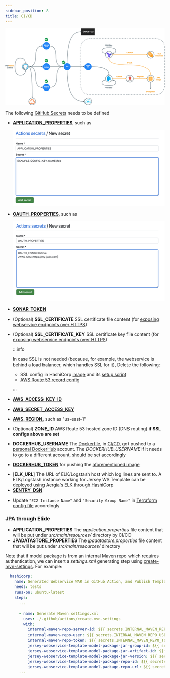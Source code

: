```yaml
---
sidebar_position: 8
title: CI/CD
---
```


![Error loading ci-cd.png](./img/ci-cd.png)

The following [GitHub Secrets][How to set up GitHub Action Secrets] needs to be defined

- [**APPLICATION_PROPERTIES**][Application configs], such as

  ![Error loading application-config-file-example.png](./img/application-config-file-example.png)

- [**OAUTH_PROPERTIES**][OAuth-related configs], such as

  ![Error loadinng oauth-config-example.png](./img/oauth-config-example.png)

- [**SONAR_TOKEN**](https://sonarcloud.io/project/overview?id=QubitPi_jersey-webservice-template)
- (Optional) **SSL_CERTIFICATE** SSL certificate file content (for
  [exposing webservice endpoints over HTTPS][Nginx SSL Config])
- (Optional) **SSL_CERTIFICATE_KEY** SSL certificate key file content (for
  [exposing webservice endpoints over HTTPS][Nginx SSL Config])

  :::info

  In case SSL is not needed (because, for example, the webservice is behind a load balancer, which handles SSL for it),
  Delete the following:

  - SSL config in HashiCorp [image][HashiCorp Packer template] and its
    [setup script][HashiCorp Packer template setup script]
  - [AWS Route 53 record config][HashiCorp Terraform config file]

  :::

- [**AWS_ACCESS_KEY_ID**](https://docs.aws.amazon.com/cli/latest/userguide/cli-configure-envvars.html)
- [**AWS_SECRET_ACCESS_KEY**](https://docs.aws.amazon.com/cli/latest/userguide/cli-configure-envvars.html)
- [**AWS_REGION**](https://docs.aws.amazon.com/cli/latest/userguide/cli-configure-envvars.html), such as "us-east-1"
- (Optional) **ZONE_ID** AWS Route 53 hosted zone ID (DNS routing) **if SSL configs above are set**
- **DOCKERHUB_USERNAME** The [Dockerfile][jersey-webservice-template Dockerfile], in
  [CI/CD][jersey-webservice-template CI/CD], got pushed to a [personal DockerHub][docker hub] account. The
  _DOCKERHUB_USERNAME_ if it needs to go to a different account, should be set accordingly
- [**DOCKERHUB_TOKEN**](https://docs.docker.com/docker-hub/access-tokens/) for pushing the
  [aforementioned image][jersey-webservice-template Dockerfile]
<!-- markdown-link-check-disable -->

- [**ELK_URL**] The URL of ELK/Logstash host which log lines are sent to. A ELK/Logstash instance working for Jersey WS
  Template can be deployed using [Aergia's ELK through HashiCorp](https://qubitpi.github.io/aergia/docs/elk)
- [**SENTRY_DSN**](sentry)

<!-- markdown-link-check-enable -->

- Update `"EC2 Instance Name"` and `"Security Group Name"` in [Terraform config file][HashiCorp Terraform config file]
  accordingly

### JPA through Elide

- **APPLICATION_PROPERTIES** The _application.properties_ file content that will be put under _src/main/resources/_
  directory by CI/CD
- **JPADATASTORE_PROPERTIES** The _jpadatastore.properties_ file content that will be put under _src/main/resources/_
  directory

Note that if model package is from an internal Maven repo which requires authentication, we can insert a _settings.xml_
generating step using [create-mvn-settings]. For example:

```yml
  hashicorp:
    name: Generated Webservice WAR in GitHub Action, and Publish Template AMI Image and Deploy it to EC2 through HashiCorp
    needs: tests
    runs-on: ubuntu-latest
    steps:
      ...

      - name: Generate Maven settings.xml
        uses: ./.github/actions/create-mvn-settings
        with:
          internal-maven-repo-server-id: ${{ secrets.INTERNAL_MAVEN_REPO_SERVER_ID }}
          internal-maven-repo-user: ${{ secrets.INTERNAL_MAVEN_REPO_USER }}
          internal-maven-repo-token: ${{ secrets.INTERNAL_MAVEN_REPO_TOKEN }}
          jersey-webservice-template-model-package-jar-group-id: ${{ secrets.JWT_MODEL_PACKAGE_JAR_GROUP_ID }}
          jersey-webservice-template-model-package-jar-artifact-id: ${{ secrets.JWT_MODEL_PACKAGE_JAR_ARTIFACT_ID }}
          jersey-webservice-template-model-package-jar-version: ${{ secrets.JWT_MODEL_PACKAGE_JAR_VERSION }}
          jersey-webservice-template-model-package-repo-id: ${{ secrets.JWT_MODEL_PACKAGE_REPO_ID }}
          jersey-webservice-template-model-package-repo-url: ${{ secrets.JWT_MODEL_PACKAGE_REPO_URL }}
      ...
```

[Application configs]: https://github.com/QubitPi/jersey-webservice-template/blob/master/src/main/java/com/qubitpi/ws/jersey/template/config/ApplicationConfig.java

[create-mvn-settings]: https://github.com/QubitPi/jersey-webservice-template/blob/jpa-elide/.github/actions/create-mvn-settings/action.yml

[docker hub]: https://hub.docker.com/r/jack20191124/jersey-webservice-template/

[HashiCorp Packer template]: https://github.com/QubitPi/jersey-webservice-template/blob/master/hashicorp/images/aws-jersey-ws.pkr.hcl
[HashiCorp Packer template setup script]: https://github.com/QubitPi/jersey-webservice-template/blob/master/hashicorp/scripts/setup.sh
[HashiCorp Terraform config file]: https://github.com/QubitPi/jersey-webservice-template/blob/master/hashicorp/instances/main.tf
[How to set up GitHub Action Secrets]: https://docs.github.com/en/actions/security-guides/encrypted-secrets

[jersey-webservice-template CI/CD]: https://github.com/QubitPi/jersey-webservice-template/blob/master/.github/workflows/ci-cd.yml
[jersey-webservice-template Dockerfile]: https://github.com/QubitPi/jersey-webservice-template/blob/master/Dockerfile

[Nginx SSL Config]: https://github.com/QubitPi/jersey-webservice-template/blob/master/hashicorp/images/nginx-ssl.conf

[OAuth-related configs]: https://github.com/QubitPi/jersey-webservice-template/blob/master/src/main/java/com/qubitpi/ws/jersey/template/config/OAuthConfig.java
